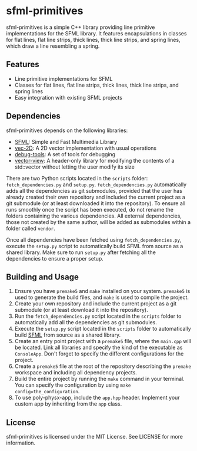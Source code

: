 # sfml-primitives

sfml-primitives is a simple C++ library providing line primitive implementations for the SFML library. It features encapsulations in classes for flat lines, flat line strips, thick lines, thick line strips, and spring lines, which draw a line resembling a spring.

## Features

- Line primitive implementations for SFML
- Classes for flat lines, flat line strips, thick lines, thick line strips, and spring lines
- Easy integration with existing SFML projects

## Dependencies

sfml-primitives depends on the following libraries:

- [SFML](https://github.com/Ismael99Bueno/SFML): Simple and Fast Multimedia Library
- [vec-2D](https://github.com/Ismael99Bueno/vec-2D): A 2D vector implementation with usual operations
- [debug-tools](https://github.com/Ismael99Bueno/debug-tools): A set of tools for debugging
- [vector-view](https://github.com/Ismael99Bueno/vector-view): A header-only library for modifying the contents of a std::vector without letting the user modify its size

There are two Python scripts located in the `scripts` folder: `fetch_dependencies.py` and `setup.py`. `fetch_dependencies.py` automatically adds all the dependencies as git submodules, provided that the user has already created their own repository and included the current project as a git submodule (or at least downloaded it into the repository). To ensure all runs smoothly once the script has been executed, do not rename the folders containing the various dependencies. All external dependencies, those not created by the same author, will be added as submodules within a folder called `vendor`.

Once all dependencies have been fetched using `fetch_dependencies.py`, execute the `setup.py` script to automatically build SFML from source as a shared library. Make sure to run `setup.py` after fetching all the dependencies to ensure a proper setup.


## Building and Usage

1. Ensure you have `premake5` and `make` installed on your system. `premake5` is used to generate the build files, and `make` is used to compile the project.
2. Create your own repository and include the current project as a git submodule (or at least download it into the repository).
3. Run the `fetch_dependencies.py` script located in the `scripts` folder to automatically add all the dependencies as git submodules.
4. Execute the `setup.py` script located in the `scripts` folder to automatically build [SFML](https://github.com/Ismael99Bueno/SFML) from source as a shared library.
5. Create an entry point project with a `premake5` file, where the `main.cpp` will be located. Link all libraries and specify the kind of the executable as `ConsoleApp`. Don't forget to specify the different configurations for the project.
6. Create a `premake5` file at the root of the repository describing the `premake` workspace and including all dependency projects.
7. Build the entire project by running the `make` command in your terminal. You can specify the configuration by using `make config=the_configuration`.
8. To use poly-physx-app, include the `app.hpp` header. Implement your custom app by inheriting from the `app` class.

## License

sfml-primitives is licensed under the MIT License. See LICENSE for more information.
